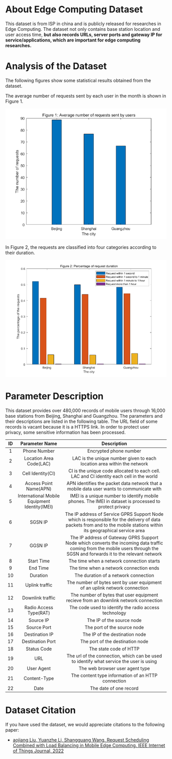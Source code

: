 # About Edge Computing Dataset

This dataset is from ISP in china and is publicly released for researches in Edge Computing. The dataset not only contains base station location and user access time,  **but also records URLs, server ports and gateway IP for service/applications, which are important for edge computing researches.** 



# Analysis of the Dataset

The following figures show some statistical results obtained from the dataset. 

The average number of requests sent by each user in the month is shown in Figure 1. 

![image-20220514163420339](image/image-20220514163420339.png)

In Figure 2, the requests are classified into four categories according to their duration.

![image-20220514163444925](image/image-20220514163444925.png)



# Parameter Description

This dataset provides over 480,000 records of mobile users through 16,000 base stations from Beijing, Shanghai and Guangzhou.  The parameters and their descriptions are listed in the following table. The URL field of some records is vacant because it is a HTTPS link. In order to protect user privacy, some sensitive information has been processed.

|  ID  |                Parameter Name                 |                         Description                          |
| :--: | :-------------------------------------------: | :----------------------------------------------------------: |
|  1   |                 Phone Number                  |                    Encrypted phone number                    |
|  2   |            Location Area Code(LAC)            | LAC is the unique number given to each location area within the network |
|  3   |               Cell Identity(CI)               | CI is the unique code allocated to each cell. LAC and CI identity each cell in the world |
|  4   |            Access Point Name(APN)             | APN identifies the packet data network that a mobile data user wants to communicate with |
|  5   | International Mobile Equipment Identity(IMEI) | IMEI is a unique number to identify mobile phones. The IMEI in dataset is processed to protect privacy |
|  6   |                    SGSN IP                    | The IP address of Service GPRS Support Node which is responsible for the delivery of data packets from and to the mobile stations within its geographical service area |
|  7   |                    GGSN IP                    | The IP address of Gateway GPRS Support Node which converts the incoming data traffic coming from the mobile users through the SGSN and forwards it to the relevant network |
|  8   |                  Start Time                   |          The time when a network connection starts           |
|  9   |                   End Time                    |           The time when a network connection ends            |
|  10  |                   Duration                    |             The duration of a network connection             |
|  11  |                Uplink traffic                 | The number of bytes sent by user equipment of an uplink network connection |
|  12  |               Downlink traffic                | The number of bytes that user equipment recieve from an downlink network connection |
|  13  |            Radio Access Type(RAT)             |    The code used to identify the radio access technology     |
|  14  |                   Source IP                   |                  The IP of the source node                   |
|  15  |                  Source Port                  |                 The port of the source node                  |
|  16  |                Destination IP                 |                The IP of the destination node                |
|  17  |               Destination Port                |               The port of the destination node               |
|  18  |                  Status Code                  |                    The state code of HTTP                    |
|  19  |                      URL                      | The url of the connection, which can be used to identify what service the user is using |
|  20  |                  User Agent                   |               The web browser user agent type                |
|  21  |                 Content-Type                  |      The content type information of an HTTP connection      |
|  22  |                     Date                      |                    The date of one record                    |

# Dataset Citation

If you have used the dataset, we would appreciate citations to the following paper:

- [aojiang Liu, Yuanzhe Li, Shangguang Wang. Request Scheduling Combined with Load Balancing in Mobile Edge Computing. IEEE Internet of Things Journal, 2022](https://ieeexplore.ieee.org/document/9779350)
